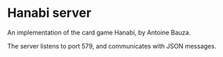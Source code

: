 # Hanabi server

An implementation of the card game Hanabi, by Antoine Bauza.

The server listens to port 579, and communicates with JSON messages.
